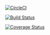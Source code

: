
 [![CircleCI](https://circleci.com/gh/El-Tech01/WitsStudentRecruitment.svg?style=shield)](https://circleci.com/gh/El-Tech01/WitsStudentRecruitment)
 
 [![Build Status](https://travis-ci.com/El-Tech01/WitsStudentRecruitment.svg?branch=master)](https://travis-ci.com/El-Tech01/WitsStudentRecruitment)

[![Coverage Status](https://coveralls.io/repos/github/El-Tech01/WitsStudentRecruitment/badge.png)](https://coveralls.io/github/El-Tech01/WitsStudentRecruitment)
